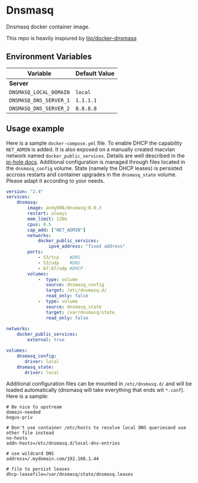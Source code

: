 # Dnsmasq

Dnsmasq docker container image.

This repo is heavily inspiured by [liip/docker-dnsmasq](https://github.com/liip/docker-dnsmasq)

## Environment Variables

| Variable | Default Value
| --- | ---
| **Server**
| `DNSMASQ_LOCAL_DOMAIN` | `local`
| `DNSMASQ_DNS_SERVER_1` | `1.1.1.1`
| `DNSMASQ_DNS_SERVER_2` | `8.8.8.8`

## Usage example

Here is a sample `docker-compose.yml` file. To enable DHCP the capability `NET_ADMIN` is added. It is also exposed on a manually created macvlan network named `docker_public_services`. Details are well described in the [pi-hole docs](https://docs.pi-hole.net/docker/DHCP/#docker-pi-hole-with-a-macvlan-network). Additional configuration is managed through files located in the `dnsmasq_config` volume. State (namely the DHCP leases) is persisted accross restarts and container upgrades in the `dnsmasq_state` volume.
Please adapt it according to your needs.

```yaml
version: "2.4"
services:
    dnsmasq:
        image: andy008/dnsmasq:0.0.3
        restart: always
        mem_limit: 128m
        cpus: 0.5
        cap_add: ["NET_ADMIN"]
        networks:
            docker_public_services: 
                ipv4_address: "fixed address"
        ports:
            - 53/tcp    #DNS
            - 53/udp    #DNS  
            - 67:67/udp #DHCP
        volumes:
            -  type: volume
               source: dnsmasq_config
               target: /etc/dnsmasq.d/
               read_only: false 
            -  type: volume
               source: dnsmasq_state
               target: /var/dnsmasq/state
               read_only: false 
        
networks:
    docker_public_services:
        external: true

volumes:
    dnsmasq_config:
       driver: local
    dnsmasq_state:
       driver: local
```

Additional configuration files can be mounted in `/etc/dnsmasq.d/` and will be loaded automatically (dnsmasq will take everything that ends wit `*.conf`). Here is a sample:

```
# Be nice to upstream
domain-needed
bogus-priv

# Don't use container /etc/hosts to resolve local DNS queriesand use other file instead
no-hosts
addn-hosts=/etc/dnsmasq.d/local-dns-entries

# use wildcard DNS
address=/.mydomain.com/192.168.1.44

# file to persist leases
dhcp-leasefile=/var/dnsmasq/state/dnsmasq.leases

```